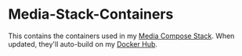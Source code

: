 # Media-Stack-Containers
This contains the containers used in my [Media Compose Stack](https://github.com/Makeshift/Media-Compose-Stack). When updated, they'll auto-build on my [Docker Hub](https://hub.docker.com/u/makeshift27015).
